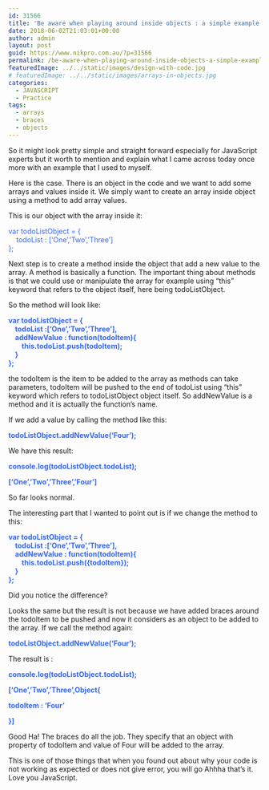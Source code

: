 ```yaml
---
id: 31566
title: 'Be aware when playing around inside objects : a simple example explained'
date: 2018-06-02T21:03:01+00:00
author: admin
layout: post
guid: https://www.nikpro.com.au/?p=31566
permalink: /be-aware-when-playing-around-inside-objects-a-simple-example-explained/
featuredImage: ../../static/images/design-with-code.jpg
# featuredImage: ../../static/images/arrays-in-objects.jpg
categories:
  - JAVASCRIPT
  - Practice
tags:
  - arrays
  - braces
  - objects
---
```

So it might look pretty simple and straight forward especially for JavaScript experts but it worth to mention and explain what I came across today once more with an example that I used to myself.

Here is the case. There is an object in the code and we want to add some arrays and values inside it. We simply want to create an array inside object using a method to add array values.

This is our object with the array inside it:

<span style="color: #3366ff;">var todoListObject = {</span>  
<span style="color: #3366ff;">    todoList : [&#8216;One&#8217;,&#8217;Two&#8217;,&#8217;Three&#8217;]</span>  
<span style="color: #3366ff;">};</span>

Next step is to create a method inside the object that add a new value to the array. A method is basically a function. The important thing about methods is that we could use or manipulate the array for example using &#8220;this&#8221; keyword that refers to the object itself, here being todoListObject.

So the method will look like:

**<span style="color: #3366ff;">var todoListObject = {</span>**  
**<span style="color: #3366ff;">    todoList :[&#8216;One&#8217;,&#8217;Two&#8217;,&#8217;Three&#8217;],</span>**  
**<span style="color: #3366ff;">    addNewValue : function(todoItem){</span>**  
**<span style="color: #3366ff;">        this.todoList.push(todoItem);</span>**  
**<span style="color: #3366ff;">    }</span>**  
**<span style="color: #3366ff;">};</span>**

the todoItem is the item to be added to the array as methods can take parameters, todoItem will be pushed to the end of todoList using &#8220;this&#8221; keyword which refers to todoListObject object itself. So addNewValue is a method and it is actually the function&#8217;s name.

If we add a value by calling the method like this:

**<span style="color: #3366ff;">todoListObject.addNewValue(&#8216;Four&#8217;);</span>**

We have this result:

**<span style="color: #3366ff;">console.log(todoListObject.todoList);</span>**

**<span style="color: #3366ff;">[&#8216;One&#8217;,&#8217;Two&#8217;,&#8217;Three&#8217;,&#8217;Four&#8217;]</span>**

So far looks normal.

The interesting part that I wanted to point out is if we change the method to this:

**<span style="color: #3366ff;">var todoListObject = {</span>**  
**<span style="color: #3366ff;">    todoList :[&#8216;One&#8217;,&#8217;Two&#8217;,&#8217;Three&#8217;],</span>**  
**<span style="color: #3366ff;">    addNewValue : function(todoItem){</span>**  
**<span style="color: #3366ff;">        this.todoList.push({todoItem});</span>**  
**<span style="color: #3366ff;">    }</span>**  
**<span style="color: #3366ff;">};</span>**

Did you notice the difference?

Looks the same but the result is not because we have added braces around the todoItem to be pushed and now it considers as an object to be added to the array. If we call the method again:

**<span style="color: #3366ff;">todoListObject.addNewValue(&#8216;Four&#8217;);</span>**

The result is :

**<span style="color: #3366ff;">console.log(todoListObject.todoList);</span>**

**<span style="color: #3366ff;">[&#8216;One&#8217;,&#8217;Two&#8217;,&#8217;Three&#8217;,Object{</span>**

**<span style="color: #3366ff;">todoItem : &#8216;Four&#8217;</span>**

**<span style="color: #3366ff;">}]</span>**

Good Ha! The braces do all the job. They specify that an object with property of todoItem and value of Four will be added to the array. 

This is one of those things that when you found out about why your code is not working as expected or does not give error, you will go Ahhha that&#8217;s it. Love you JavaScript. 